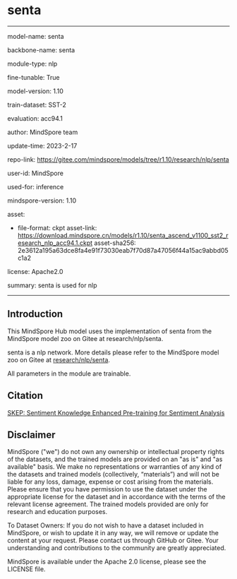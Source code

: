 # senta

---

model-name: senta

backbone-name: senta

module-type: nlp

fine-tunable: True

model-version: 1.10

train-dataset: SST-2

evaluation: acc94.1

author: MindSpore team

update-time: 2023-2-17

repo-link: <https://gitee.com/mindspore/models/tree/r1.10/research/nlp/senta>

user-id: MindSpore

used-for: inference

mindspore-version: 1.10

asset:

-
    file-format: ckpt
    asset-link: <https://download.mindspore.cn/models/r1.10/senta_ascend_v1100_sst2_research_nlp_acc94.1.ckpt>
    asset-sha256: 2e3612a195a63dce8fa4e91f73030eab7f70d87a47056f44a15ac9abbd05c1a2

license: Apache2.0

summary: senta is used for nlp

---

## Introduction

This MindSpore Hub model uses the implementation of senta from the MindSpore model zoo on Gitee at research/nlp/senta.

senta is a nlp network. More details please refer to the MindSpore model zoo on Gitee at [research/nlp/senta](https://gitee.com/mindspore/models/blob/r1.10/research/nlp/senta/README_CN.md).

All parameters in the module are trainable.

## Citation

[SKEP: Sentiment Knowledge Enhanced Pre-training for Sentiment Analysis](https://arxiv.org/pdf/2005.05635.pdf)

## Disclaimer

MindSpore ("we") do not own any ownership or intellectual property rights of the datasets, and the trained models are provided on an "as is" and "as available" basis. We make no representations or warranties of any kind of the datasets and trained models (collectively, “materials”) and will not be liable for any loss, damage, expense or cost arising from the materials. Please ensure that you have permission to use the dataset under the appropriate license for the dataset and in accordance with the terms of the relevant license agreement. The trained models provided are only for research and education purposes.

To Dataset Owners: If you do not wish to have a dataset included in MindSpore, or wish to update it in any way, we will remove or update the content at your request. Please contact us through GitHub or Gitee. Your understanding and contributions to the community are greatly appreciated.

MindSpore is available under the Apache 2.0 license, please see the LICENSE file.
